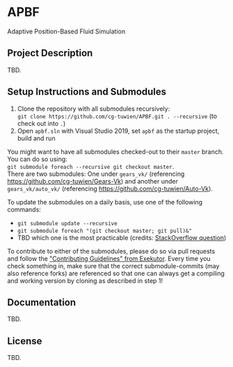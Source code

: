 # APBF
Adaptive Position-Based Fluid Simulation

## Project Description

TBD.

## Setup Instructions and Submodules

1. Clone the repository with all submodules recursively:       
`git clone https://github.com/cg-tuwien/APBF.git . --recursive` (to check out into `.`)
2. Open `apbf.sln` with Visual Studio 2019, set `apbf` as the startup project, build and run

You might want to have all submodules checked-out to their `master` branch. You can do so using:      
`git submodule foreach --recursive git checkout master`.       
There are two submodules: One under `gears_vk/` (referencing https://github.com/cg-tuwien/Gears-Vk) and another under `gears_vk/auto_vk/` (referencing https://github.com/cg-tuwien/Auto-Vk).    

To update the submodules on a daily basis, use one of the following commands:
* `git submodule update --recursive`
* `git submodule foreach "(git checkout master; git pull)&"`
* TBD which one is the most practicable (credits: [StackOverflow question](https://stackoverflow.com/questions/1030169/easy-way-to-pull-latest-of-all-git-submodules))

To contribute to either of the submodules, please do so via pull requests and follow the ["Contributing Guidelines" from Exekutor](https://github.com/cg-tuwien/Exekutor/blob/master/CONTRIBUTING.md). Every time you check something in, make sure that the correct submodule-commits (may also reference forks) are referenced so that one can always get a compiling and working version by cloning as described in step 1!

## Documentation 

TBD.

## License 

TBD.
